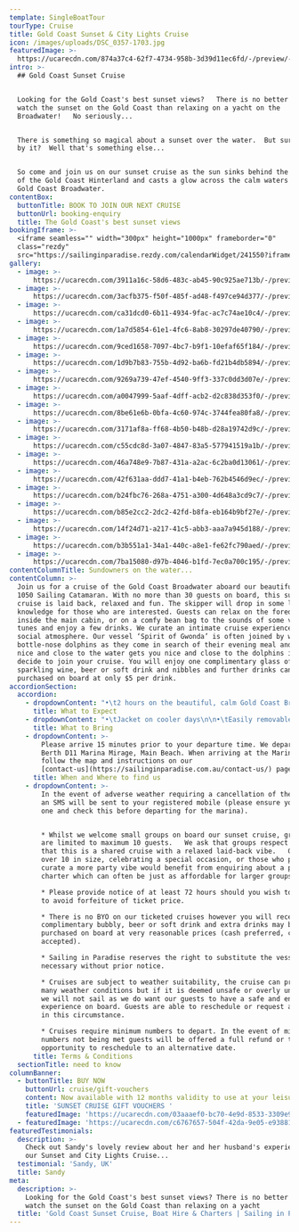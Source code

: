 ```yaml
---
template: SingleBoatTour
tourType: Cruise
title: Gold Coast Sunset & City Lights Cruise
icon: /images/uploads/DSC_0357-1703.jpg
featuredImage: >-
  https://ucarecdn.com/874a37c4-62f7-4734-958b-3d39d11ec6fd/-/preview/-/enhance/50/
intro: >-
  ## Gold Coast Sunset Cruise


  Looking for the Gold Coast's best sunset views?   There is no better place to
  watch the sunset on the Gold Coast than relaxing on a yacht on the
  Broadwater!   No seriously...


  There is something so magical about a sunset over the water.  But surrounded
  by it?  Well that's something else...    


  So come and join us on our sunset cruise as the sun sinks behind the mountains
  of the Gold Coast Hinterland and casts a glow across the calm waters of the
  Gold Coast Broadwater.
contentBox:
  buttonTitle: BOOK TO JOIN OUR NEXT CRUISE
  buttonUrl: booking-enquiry
  title: The Gold Coast's best sunset views
bookingIframe: >-
  <iframe seamless="" width="300px" height="1000px" frameborder="0"
  class="rezdy"
  src="https://sailinginparadise.rezdy.com/calendarWidget/241550?iframe=true"></iframe>
gallery:
  - image: >-
      https://ucarecdn.com/3911a16c-58d6-483c-ab45-90c925ae713b/-/preview/-/enhance/50/
  - image: >-
      https://ucarecdn.com/3acfb375-f50f-485f-ad48-f497ce94d377/-/preview/-/enhance/13/
  - image: >-
      https://ucarecdn.com/ca31dcd0-6b11-4934-9fac-ac7c74ae10c4/-/preview/-/enhance/39/
  - image: >-
      https://ucarecdn.com/1a7d5854-61e1-4fc6-8ab8-30297de40790/-/preview/-/enhance/50/
  - image: >-
      https://ucarecdn.com/9ced1658-7097-4bc7-b9f1-10efaf65f184/-/preview/-/enhance/25/
  - image: >-
      https://ucarecdn.com/1d9b7b83-755b-4d92-ba6b-fd21b4db5894/-/preview/-/enhance/39/
  - image: >-
      https://ucarecdn.com/9269a739-47ef-4540-9ff3-337c0dd3d07e/-/preview/-/enhance/50/
  - image: >-
      https://ucarecdn.com/a0047999-5aaf-4dff-acb2-d2c838d353f0/-/preview/-/enhance/25/
  - image: >-
      https://ucarecdn.com/8be61e6b-0bfa-4c60-974c-3744fea80fa8/-/preview/-/enhance/36/
  - image: >-
      https://ucarecdn.com/3171af8a-ff68-4b50-b48b-d28a19742d9c/-/preview/-/enhance/41/
  - image: >-
      https://ucarecdn.com/c55cdc8d-3a07-4847-83a5-577941519a1b/-/preview/-/enhance/50/
  - image: >-
      https://ucarecdn.com/46a748e9-7b87-431a-a2ac-6c2ba0d13061/-/preview/-/enhance/50/
  - image: >-
      https://ucarecdn.com/42f631aa-ddd7-41a1-b4eb-762b4546d9ec/-/preview/-/enhance/42/
  - image: >-
      https://ucarecdn.com/b24fbc76-268a-4751-a300-4d648a3cd9c7/-/preview/-/enhance/50/
  - image: >-
      https://ucarecdn.com/b85e2cc2-2dc2-42fd-b8fa-eb164b9bf27e/-/preview/-/enhance/27/
  - image: >-
      https://ucarecdn.com/14f24d71-a217-41c5-abb3-aaa7a945d188/-/preview/-/enhance/24/
  - image: >-
      https://ucarecdn.com/b3b551a1-34a1-440c-a8e1-fe62fc790aed/-/preview/-/enhance/34/
  - image: >-
      https://ucarecdn.com/7ba15080-d97b-4046-b1fd-7ec0a700c195/-/preview/-/enhance/33/
contentColumnTitle: Sundowners on the water...
contentColumn: >-
  Join us for a cruise of the Gold Coast Broadwater aboard our beautiful Seawind
  1050 Sailing Catamaran. With no more than 30 guests on board, this sunset
  cruise is laid back, relaxed and fun. The skipper will drop in some local
  knowledge for those who are interested. Guests can relax on the foredeck,
  inside the main cabin, or on a comfy bean bag to the sounds of some very cool
  tunes and enjoy a few drinks. We curate an intimate cruise experience with a
  social atmosphere. Our vessel ‘Spirit of Gwonda’ is often joined by wild
  bottle-nose dolphins as they come in search of their evening meal and being
  nice and close to the water gets you nice and close to the dolphins if they
  decide to join your cruise. You will enjoy one complimentary glass of
  sparkling wine, beer or soft drink and nibbles and further drinks can be
  purchased on board at only $5 per drink.
accordionSection:
  accordion:
    - dropdownContent: "•\t2 hours on the beautiful, calm Gold Coast Broadwater\n\n•\tRelax onboard a spacious Sailing Catamaran\n\n•\tA maximum of 30 guests on board\n\n•\tSee impressive superyachts, Seaworld, Palazzo Versace, Gold Coast Seaway, Wavebreak Island, South Stradbroke Island and local wildlife.\n\n•\tWatch the Sunset over the Gold Coast Hinterland\n\n•\tThen check out the Sparkling City lights as you see the Gold Coast in a new light\n\n•\tCool tunes set the soundtrack as you relax and take in the views\n\n•\tFriendly relaxed ambience with crew sharing some local knowledge\n\n•\tKeep your eyes peeled for dolphins!\n\n•\tIncludes one complimentary drink and nibbles cup\n\n•\tDeparts and returns @ Marina Mirage - an ideal spot for a beautiful waterfront meal or drinks before or after your cruise"
      title: What to Expect
    - dropdownContent: "•\tJacket on cooler days\n\n•\tEasily removable shoes\n\n•\tCamera"
      title: What to Bring
    - dropdownContent: >-
        Please arrive 15 minutes prior to your departure time. We depart from
        Berth D11 Marina Mirage, Main Beach. When arriving at the Marina please
        follow the map and instructions on our
        [contact-us](https://sailinginparadise.com.au/contact-us/) page.
      title: When and Where to find us
    - dropdownContent: >-
        In the event of adverse weather requiring a cancellation of the cruise
        an SMS will be sent to your registered mobile (please ensure you provide
        one and check this before departing for the marina).


        * Whilst we welcome small groups on board our sunset cruise, group sizes
        are limited to maximum 10 guests.   We ask that groups respect the fact
        that this is a shared cruise with a relaxed laid-back vibe.   Groups
        over 10 in size, celebrating a special occasion, or those who prefer to
        curate a more party vibe would benefit from enquiring about a private
        charter which can often be just as affordable for larger groups.  

        * Please provide notice of at least 72 hours should you wish to cancel
        to avoid forfeiture of ticket price.

        * There is no BYO on our ticketed cruises however you will receive one
        complimentary bubbly, beer or soft drink and extra drinks may be
        purchased on board at very reasonable prices (cash preferred, cards
        accepted).

        * Sailing in Paradise reserves the right to substitute the vessel if
        necessary without prior notice.

        * Cruises are subject to weather suitability, the cruise can proceed in
        many weather conditions but if it is deemed unsafe or overly unpleasant
        we will not sail as we do want our guests to have a safe and enjoyable
        experience on board. Guests are able to reschedule or request a refund
        in this circumstance.

        * Cruises require minimum numbers to depart. In the event of minimum
        numbers not being met guests will be offered a full refund or the
        opportunity to reschedule to an alternative date.
      title: Terms & Conditions
  sectionTitle: need to know
columnBanner:
  - buttonTitle: BUY NOW
    buttonUrl: cruise/gift-vouchers
    content: Now available with 12 months validity to use at your leisure.
    title: 'SUNSET CRUISE GIFT VOUCHERS '
    featuredImage: 'https://ucarecdn.com/03aaaef0-bc70-4e9d-8533-3309e9a7d59f/'
  - featuredImage: 'https://ucarecdn.com/c6767657-504f-42da-9e05-e9388170030d/'
featuredTestimonials:
  description: >-
    Check out Sandy's lovely review about her and her husband's experience on
    our Sunset and City Lights Cruise...
  testimonial: 'Sandy, UK'
  title: Sandy
meta:
  description: >-
    Looking for the Gold Coast's best sunset views? There is no better place to
    watch the sunset on the Gold Coast than relaxing on a yacht
  title: 'Gold Coast Sunset Cruise, Boat Hire & Charters | Sailing in Paradise'
---
```


